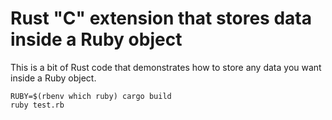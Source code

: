 # Rust "C" extension that stores data inside a Ruby object

This is a bit of Rust code that demonstrates how to store any data you want inside a Ruby object.

```
RUBY=$(rbenv which ruby) cargo build
ruby test.rb
```
